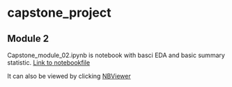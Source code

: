 # capstone_project

## Module 2

Capstone_module_02.ipynb is notebook with basci EDA and basic summary statistic. [Link to notebookfile](/Capstone_module_02.ipynb)

It can also be viewed by clicking [NBViewer](https://nbviewer.org/github/bryantoca/capstone_project/blob/59ae45b4d4dfe117d56f179768cb4a20a5cb9d6c/Capstone_module_02.ipynb)

